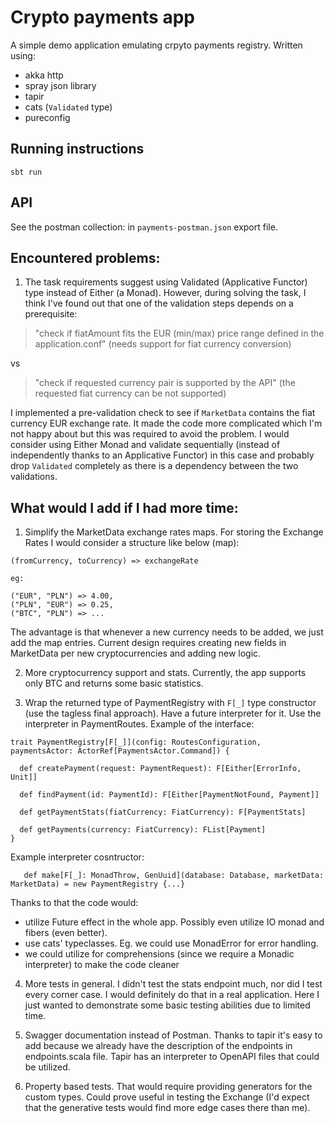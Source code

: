 # Crypto payments app

A simple demo application emulating crpyto payments registry. Written using:

- akka http
- spray json library
- tapir
- cats (`Validated` type)
- pureconfig

## Running instructions

`sbt run`

## API

See the postman collection: in `payments-postman.json` export file.

## Encountered problems:

1. The task requirements suggest using Validated (Applicative Functor) type instead of Either (a Monad). However, during
   solving the task, I think I've found out that one of the validation steps depends on a prerequisite:

> "check if fiatAmount fits the EUR (min/max) price range defined in the application.conf" (needs support for fiat currency conversion)


vs

> "check if requested currency pair is supported by the API" (the requested fiat currency can be not supported)

I implemented a pre-validation check to see if `MarketData` contains the fiat currency EUR exchange rate. It made the
code more complicated which I'm not happy about but this was required to avoid the problem. I would consider using
Either Monad and validate sequentially (instead of independently thanks to an Applicative Functor) in this case and
probably drop `Validated` completely as there is a dependency between the two validations.

## What would I add if I had more time:

1. Simplify the MarketData exchange rates maps. For storing the Exchange Rates I would consider a structure like below
   (map):

```
(fromCurrency, toCurrency) => exchangeRate

eg: 

("EUR", "PLN") => 4.00,
("PLN", "EUR") => 0.25,
("BTC", "PLN") => ... 

``` 

The advantage is that whenever a new currency needs to be added, we just add the map entries. Current design requires
creating new fields in MarketData per new cryptocurrencies and adding new logic.

2. More cryptocurrency support and stats. Currently, the app supports only BTC and returns some basic statistics.

3. Wrap the returned type of PaymentRegistry with `F[_]` type constructor (use the tagless final approach). Have a
   future interpreter for it. Use the interpreter in PaymentRoutes. Example of the interface:

```
trait PaymentRegistry[F[_]](config: RoutesConfiguration, paymentsActor: ActorRef[PaymentsActor.Command]) {

  def createPayment(request: PaymentRequest): F[Either[ErrorInfo, Unit]]

  def findPayment(id: PaymentId): F[Either[PaymentNotFound, Payment]]

  def getPaymentStats(fiatCurrency: FiatCurrency): F[PaymentStats]

  def getPayments(currency: FiatCurrency): FList[Payment]
}
```

Example interpreter cosntructor:

```
   def make[F[_]: MonadThrow, GenUuid](database: Database, marketData: MarketData) = new PaymentRegistry {...}
```

Thanks to that the code would:

- utilize Future effect in the whole app. Possibly even utilize IO monad and fibers (even better).
- use cats' typeclasses. Eg. we could use MonadError for error handling.
- we could utilize for comprehensions (since we require a Monadic interpreter) to make the code cleaner

4. More tests in general. I didn't test the stats endpoint much, nor did I test every corner case. I would definitely do
   that in a real application. Here I just wanted to demonstrate some basic testing abilities due to limited time.

5. Swagger documentation instead of Postman. Thanks to tapir it's easy to add because we already have the description of
   the endpoints in endpoints.scala file. Tapir has an interpreter to OpenAPI files that could be utilized.

6. Property based tests. That would require providing generators for the custom types. Could prove useful in testing the
   Exchange (I'd expect that the generative tests would find more edge cases there than me).
   
